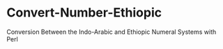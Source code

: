 # Convert-Number-Ethiopic
Conversion Between the Indo-Arabic and Ethiopic Numeral Systems with Perl

